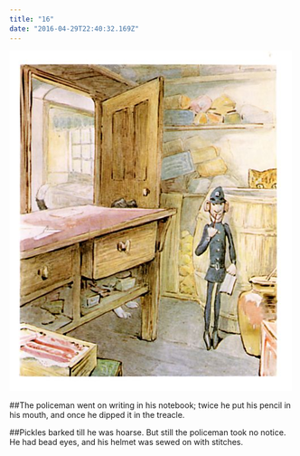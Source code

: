 ```yaml
---
title: "16"
date: "2016-04-29T22:40:32.169Z"
---
```


![Pickles barked till he was hoarse](./ginger_fig37.jpg)

##The policeman went on writing in his notebook; twice he put his pencil in his mouth, and once he dipped it in the treacle.

##Pickles barked till he was hoarse. But still the policeman took no notice. He had bead eyes, and his helmet was sewed on with stitches.